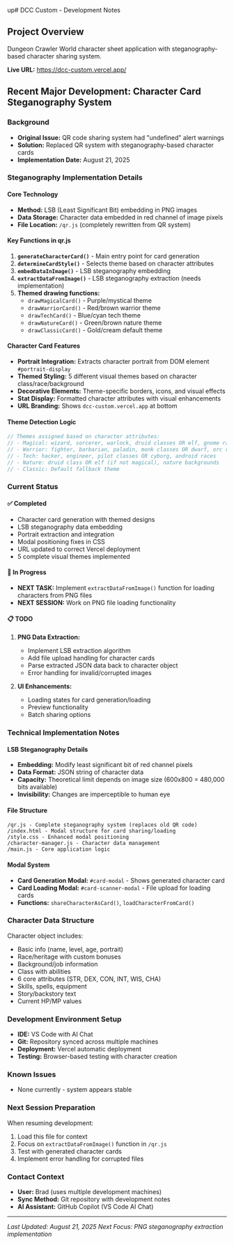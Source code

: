 up# DCC Custom - Development Notes

## Project Overview
Dungeon Crawler World character sheet application with steganography-based character sharing system.

**Live URL:** https://dcc-custom.vercel.app/

## Recent Major Development: Character Card Steganography System

### Background
- **Original Issue:** QR code sharing system had "undefined" alert warnings
- **Solution:** Replaced QR system with steganography-based character cards
- **Implementation Date:** August 21, 2025

### Steganography Implementation Details

#### Core Technology
- **Method:** LSB (Least Significant Bit) embedding in PNG images
- **Data Storage:** Character data embedded in red channel of image pixels
- **File Location:** `/qr.js` (completely rewritten from QR system)

#### Key Functions in qr.js
1. **`generateCharacterCard()`** - Main entry point for card generation
2. **`determineCardStyle()`** - Selects theme based on character attributes
3. **`embedDataInImage()`** - LSB steganography embedding
4. **`extractDataFromImage()`** - LSB steganography extraction (needs implementation)
5. **Themed drawing functions:**
   - `drawMagicalCard()` - Purple/mystical theme
   - `drawWarriorCard()` - Red/brown warrior theme
   - `drawTechCard()` - Blue/cyan tech theme
   - `drawNatureCard()` - Green/brown nature theme
   - `drawClassicCard()` - Gold/cream default theme

#### Character Card Features
- **Portrait Integration:** Extracts character portrait from DOM element `#portrait-display`
- **Themed Styling:** 5 different visual themes based on character class/race/background
- **Decorative Elements:** Theme-specific borders, icons, and visual effects
- **Stat Display:** Formatted character attributes with visual enhancements
- **URL Branding:** Shows `dcc-custom.vercel.app` at bottom

#### Theme Detection Logic
```javascript
// Themes assigned based on character attributes:
// - Magical: wizard, sorcerer, warlock, druid classes OR elf, gnome races
// - Warrior: fighter, barbarian, paladin, monk classes OR dwarf, orc races  
// - Tech: hacker, engineer, pilot classes OR cyborg, android races
// - Nature: druid class OR elf (if not magical), nature backgrounds
// - Classic: Default fallback theme
```

### Current Status

#### ✅ Completed
- Character card generation with themed designs
- LSB steganography data embedding 
- Portrait extraction and integration
- Modal positioning fixes in CSS
- URL updated to correct Vercel deployment
- 5 complete visual themes implemented

#### 🔄 In Progress
- **NEXT TASK:** Implement `extractDataFromImage()` function for loading characters from PNG files
- **NEXT SESSION:** Work on PNG file loading functionality

#### 📋 TODO
1. **PNG Data Extraction:**
   - Implement LSB extraction algorithm
   - Add file upload handling for character cards
   - Parse extracted JSON data back to character object
   - Error handling for invalid/corrupted images

2. **UI Enhancements:**
   - Loading states for card generation/loading
   - Preview functionality
   - Batch sharing options

### Technical Implementation Notes

#### LSB Steganography Details
- **Embedding:** Modify least significant bit of red channel pixels
- **Data Format:** JSON string of character data
- **Capacity:** Theoretical limit depends on image size (600x800 = 480,000 bits available)
- **Invisibility:** Changes are imperceptible to human eye

#### File Structure
```
/qr.js - Complete steganography system (replaces old QR code)
/index.html - Modal structure for card sharing/loading  
/style.css - Enhanced modal positioning
/character-manager.js - Character data management
/main.js - Core application logic
```

#### Modal System
- **Card Generation Modal:** `#card-modal` - Shows generated character card
- **Card Loading Modal:** `#card-scanner-modal` - File upload for loading cards
- **Functions:** `shareCharacterAsCard()`, `loadCharacterFromCard()`

### Character Data Structure
Character object includes:
- Basic info (name, level, age, portrait)
- Race/heritage with custom bonuses
- Background/job information  
- Class with abilities
- 6 core attributes (STR, DEX, CON, INT, WIS, CHA)
- Skills, spells, equipment
- Story/backstory text
- Current HP/MP values

### Development Environment Setup
- **IDE:** VS Code with AI Chat
- **Git:** Repository synced across multiple machines
- **Deployment:** Vercel automatic deployment
- **Testing:** Browser-based testing with character creation

### Known Issues
- None currently - system appears stable

### Next Session Preparation
When resuming development:
1. Load this file for context
2. Focus on `extractDataFromImage()` function in `/qr.js`
3. Test with generated character cards
4. Implement error handling for corrupted files

### Contact Context
- **User:** Brad (uses multiple development machines)
- **Sync Method:** Git repository with development notes
- **AI Assistant:** GitHub Copilot (VS Code AI Chat)

---

*Last Updated: August 21, 2025*
*Next Focus: PNG steganography extraction implementation*
